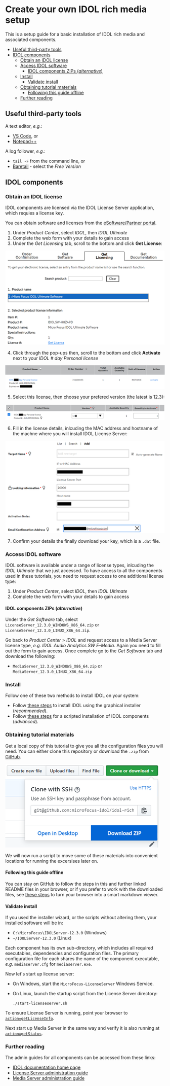 # Create your own IDOL rich media setup

This is a setup guide for a basic installation of IDOL rich media and associated components.

<!-- TOC -->

- [Useful third-party tools](#useful-third-party-tools)
- [IDOL components](#idol-components)
  - [Obtain an IDOL license](#obtain-an-idol-license)
  - [Access IDOL software](#access-idol-software)
    - [IDOL components ZIPs (*alternative*)](#idol-components-zips-alternative)
  - [Install](#install)
    - [Validate install](#validate-install)
  - [Obtaining tutorial materials](#obtaining-tutorial-materials)
    - [Following this guide offline](#following-this-guide-offline)
  - [Further reading](#further-reading)

<!-- /TOC -->

## Useful third-party tools

A text editor, *e.g.*:

- [VS Code](https://code.visualstudio.com/download), or
- [Notepad++](https://notepad-plus-plus.org/download)

A log follower, *e.g.*:

- `tail -F` from the command line, or
- [Baretail](https://www.baremetalsoft.com/baretail/) - select the *Free Version*

## IDOL components

### Obtain an IDOL license

IDOL components are licensed via the IDOL License Server application, which requies a license key.

You can obtain software and licenses from the [eSoftware/Partner portal](https://pdapi-web-pro.microfocus.com/evalportal/index.do).

1. Under *Product Center*, select *IDOL*, then *IDOL Ultimate*
2. Complete the web form with your details to gain access
3. Under the *Get Licensing* tab, scroll to the bottom and click __Get License__:

  ![eSoftware-getLicense](./figs/eSoftware-getLicense.png)

4. Click through the pop-ups then, scroll to the bottom and click __Activate__ next to your *IDOL # day Personal license*

  ![eSoftware-activateLicense](./figs/eSoftware-activateLicense.png)

5. Select this license, then choose your prefered version (the latest is 12.3):

  ![eSoftware-selectLicense](./figs/eSoftware-selectLicense.png)

6. Fill in the license details, inlcuding the MAC address and hostname of the machne where you will install IDOL License Server:

  ![eSoftware-configureLicense](./figs/eSoftware-configureLicense.png)

7. Confirm your details the finally download your key, which is a `.dat` file.

### Access IDOL software

IDOL software is available under a range of license types, inlcuding the *IDOL Ultimate* that we just accessed.  To have access to all the components used in these tutorials, you need to request access to one additional license type:

1. Under *Product Center*, select *IDOL*, then *IDOL Ultimate*
2. Complete the web form with your details to gain access

#### IDOL components ZIPs (*alternative*)

Under the *Get Software* tab, select `LicenseServer_12.3.0_WINDOWS_X86_64.zip` or `LicenseServer_12.3.0_LINUX_X86_64.zip`.

Go back to *Product Center* > *IDOL* and request access to a Media Server license type, *e.g.* *IDOL Audio Analytics SW E-Media*.  Again you need to fill out the form to gain access.  Once complete go to the *Get Software* tab and download the following:

- `MediaServer_12.3.0_WINDOWS_X86_64.zip` or `MediaServer_12.3.0_LINUX_X86_64.zip`

### Install

Follow one of these two methods to install IDOL on your system:

- Follow [these steps](INSTALL_WIZARD.md) to install IDOL using the graphical installer (*recommended*).
- Follow [these steps](INSTALL_ZIPS.md) for a scripted installation of IDOL components (*advanced*).

### Obtaining tutorial materials

Get a local copy of this tutorial to give you all the configuration files you will need.  You can either clone this repository or download the `.zip` from [GitHub](https://github.com/microfocus-idol/idol-rich-media-tutorials).

![github-download](./figs/github-download.png)

We will now run a script to move some of these materials into convenient locations for running the excersises later on.



#### Following this guide offline

You can stay on GitHub to follow the steps in this and further linked README files in your browser, or if you prefer to work with the downloaded files, see [these steps](appendix/Markdown_reader.md) to turn your browser into a smart markdown viewer.

<!-- ### Obtaining training materials

All required sample videos are available from this hosted [directory](http://tech-demo.idol.swinfra.net/tutorial/). *N.B.* Use `Save As` on the file links to avoid opening the videos in your browser.

You will be instructed what to download in the guides as needed.

TODO - Replace with Git LFS. -->

#### Validate install

If you used the installer wizard, or the scripts without altering them, your installed software will be in:

- `C:\MicroFocus\IDOLServer-12.3.0` (Windows)
- `~/IDOLServer-12.3.0` (Linux)

Each component has its own sub-directory, which includes all required executables, dependencies and configuration files.  The primary configuration file for each shares the name of the component executable, *e.g.* `mediaserver.cfg` for `mediaserver.exe`.

Now let's start up license server:

- On Windows, start the `MicroFocus-LicenseServer` Windows Service.
- On Linux, launch the startup script from the License Server directory:

  ```bsh
  ./start-licenseserver.sh
  ```

To ensure License Server is running, point your browser to [`action=getLicenseInfo`](http://localhost:20000/a=getlicenseinfo).

Next start up Media Server in the same way and verify it is also running at [`action=getStatus`](http://localhost:14000/a=getstatus).

### Further reading

The admin guides for all components can be accessed from these links:

- [IDOL documentation home page](https://www.microfocus.com/documentation/idol/)
- [License Server administration guide](https://www.microfocus.com/documentation/idol/IDOL_12_3/LicenseServer_12.3_Documentation/Guides/html/English/)
- [Media Server administration guide](https://www.microfocus.com/documentation/idol/IDOL_12_3/MediaServer_12.3_Documentation/Guides/html/English/index.html)
